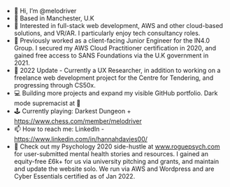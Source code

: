 - 👋 Hi, I’m @melodriver
- 📍 Based in Manchester, U.K
- 👀 Interested in full-stack web development, AWS and other cloud-based solutions, and VR/AR. I particularly enjoy tech consultancy roles.
- 💼 Previously worked as a client-facing Junior Engineer for the IN4.0 Group. I secured my AWS Cloud Practitioner certification in 2020, and gained free access to SANS Foundations via the U.K government in 2021.
- 🌱 2022 Update - Currently a UX Researcher, in addition to working on a freelance web development project for the Centre for Tendering, and progressing through CS50x.
- 💻 Building more projects and expand my visible GitHub portfolio. Dark mode supremacist at 🖤
- 🕹️ Currently playing: Darkest Dungeon + https://www.chess.com/member/melodriver
- 📫 How to reach me: LinkedIn - https://www.linkedin.com/in/hannahdavies00/ 
- 🚀 Check out my Psychology 2020 side-hustle at www.roguepsych.com for user-submitted mental health stories and resources. I gained an equity-free £6k+ for us via university pitching and grants, and maintain and update the website solo. We run via AWS and Wordpress and are Cyber Essentials certified as of Jan 2022.
